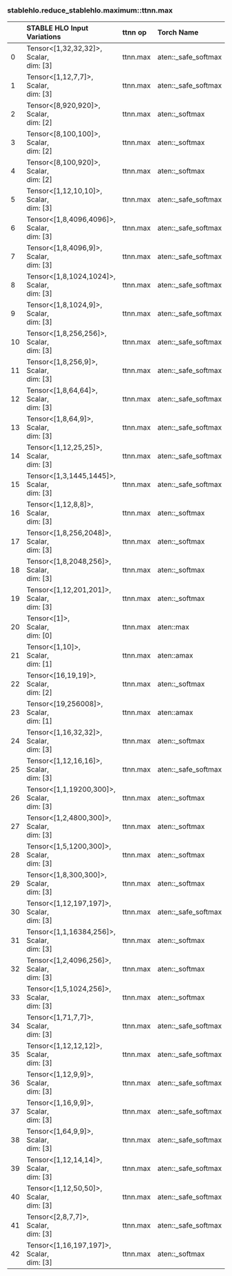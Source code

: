 
### stablehlo.reduce_stablehlo.maximum::ttnn.max


||STABLE HLO Input Variations|ttnn op|Torch Name|Status|
| :--- | :--- | :--- | :--- | :--- |
|0|Tensor<[1,32,32,32]>,<br>Scalar,<br>dim: [3]<br>|ttnn.max|aten::_safe_softmax|4|
|1|Tensor<[1,12,7,7]>,<br>Scalar,<br>dim: [3]<br>|ttnn.max|aten::_safe_softmax|4|
|2|Tensor<[8,920,920]>,<br>Scalar,<br>dim: [2]<br>|ttnn.max|aten::_softmax|4|
|3|Tensor<[8,100,100]>,<br>Scalar,<br>dim: [2]<br>|ttnn.max|aten::_softmax|4|
|4|Tensor<[8,100,920]>,<br>Scalar,<br>dim: [2]<br>|ttnn.max|aten::_softmax|4|
|5|Tensor<[1,12,10,10]>,<br>Scalar,<br>dim: [3]<br>|ttnn.max|aten::_safe_softmax|4|
|6|Tensor<[1,8,4096,4096]>,<br>Scalar,<br>dim: [3]<br>|ttnn.max|aten::_safe_softmax|4|
|7|Tensor<[1,8,4096,9]>,<br>Scalar,<br>dim: [3]<br>|ttnn.max|aten::_safe_softmax|4|
|8|Tensor<[1,8,1024,1024]>,<br>Scalar,<br>dim: [3]<br>|ttnn.max|aten::_safe_softmax|4|
|9|Tensor<[1,8,1024,9]>,<br>Scalar,<br>dim: [3]<br>|ttnn.max|aten::_safe_softmax|4|
|10|Tensor<[1,8,256,256]>,<br>Scalar,<br>dim: [3]<br>|ttnn.max|aten::_safe_softmax|4|
|11|Tensor<[1,8,256,9]>,<br>Scalar,<br>dim: [3]<br>|ttnn.max|aten::_safe_softmax|4|
|12|Tensor<[1,8,64,64]>,<br>Scalar,<br>dim: [3]<br>|ttnn.max|aten::_safe_softmax|4|
|13|Tensor<[1,8,64,9]>,<br>Scalar,<br>dim: [3]<br>|ttnn.max|aten::_safe_softmax|4|
|14|Tensor<[1,12,25,25]>,<br>Scalar,<br>dim: [3]<br>|ttnn.max|aten::_safe_softmax|4|
|15|Tensor<[1,3,1445,1445]>,<br>Scalar,<br>dim: [3]<br>|ttnn.max|aten::_safe_softmax|4|
|16|Tensor<[1,12,8,8]>,<br>Scalar,<br>dim: [3]<br>|ttnn.max|aten::_softmax|4|
|17|Tensor<[1,8,256,2048]>,<br>Scalar,<br>dim: [3]<br>|ttnn.max|aten::_softmax|4|
|18|Tensor<[1,8,2048,256]>,<br>Scalar,<br>dim: [3]<br>|ttnn.max|aten::_softmax|4|
|19|Tensor<[1,12,201,201]>,<br>Scalar,<br>dim: [3]<br>|ttnn.max|aten::_softmax|4|
|20|Tensor<[1]>,<br>Scalar,<br>dim: [0]<br>|ttnn.max|aten::max|4|
|21|Tensor<[1,10]>,<br>Scalar,<br>dim: [1]<br>|ttnn.max|aten::amax|5|
|22|Tensor<[16,19,19]>,<br>Scalar,<br>dim: [2]<br>|ttnn.max|aten::_softmax|4|
|23|Tensor<[19,256008]>,<br>Scalar,<br>dim: [1]<br>|ttnn.max|aten::amax|5|
|24|Tensor<[1,16,32,32]>,<br>Scalar,<br>dim: [3]<br>|ttnn.max|aten::_softmax|4|
|25|Tensor<[1,12,16,16]>,<br>Scalar,<br>dim: [3]<br>|ttnn.max|aten::_safe_softmax|4|
|26|Tensor<[1,1,19200,300]>,<br>Scalar,<br>dim: [3]<br>|ttnn.max|aten::_softmax|4|
|27|Tensor<[1,2,4800,300]>,<br>Scalar,<br>dim: [3]<br>|ttnn.max|aten::_softmax|4|
|28|Tensor<[1,5,1200,300]>,<br>Scalar,<br>dim: [3]<br>|ttnn.max|aten::_softmax|4|
|29|Tensor<[1,8,300,300]>,<br>Scalar,<br>dim: [3]<br>|ttnn.max|aten::_softmax|4|
|30|Tensor<[1,12,197,197]>,<br>Scalar,<br>dim: [3]<br>|ttnn.max|aten::_safe_softmax|4|
|31|Tensor<[1,1,16384,256]>,<br>Scalar,<br>dim: [3]<br>|ttnn.max|aten::_softmax|4|
|32|Tensor<[1,2,4096,256]>,<br>Scalar,<br>dim: [3]<br>|ttnn.max|aten::_softmax|4|
|33|Tensor<[1,5,1024,256]>,<br>Scalar,<br>dim: [3]<br>|ttnn.max|aten::_softmax|4|
|34|Tensor<[1,71,7,7]>,<br>Scalar,<br>dim: [3]<br>|ttnn.max|aten::_safe_softmax|4|
|35|Tensor<[1,12,12,12]>,<br>Scalar,<br>dim: [3]<br>|ttnn.max|aten::_safe_softmax|4|
|36|Tensor<[1,12,9,9]>,<br>Scalar,<br>dim: [3]<br>|ttnn.max|aten::_safe_softmax|4|
|37|Tensor<[1,16,9,9]>,<br>Scalar,<br>dim: [3]<br>|ttnn.max|aten::_safe_softmax|4|
|38|Tensor<[1,64,9,9]>,<br>Scalar,<br>dim: [3]<br>|ttnn.max|aten::_safe_softmax|4|
|39|Tensor<[1,12,14,14]>,<br>Scalar,<br>dim: [3]<br>|ttnn.max|aten::_safe_softmax|4|
|40|Tensor<[1,12,50,50]>,<br>Scalar,<br>dim: [3]<br>|ttnn.max|aten::_safe_softmax|4|
|41|Tensor<[2,8,7,7]>,<br>Scalar,<br>dim: [3]<br>|ttnn.max|aten::_safe_softmax|4|
|42|Tensor<[1,16,197,197]>,<br>Scalar,<br>dim: [3]<br>|ttnn.max|aten::_softmax|4|
